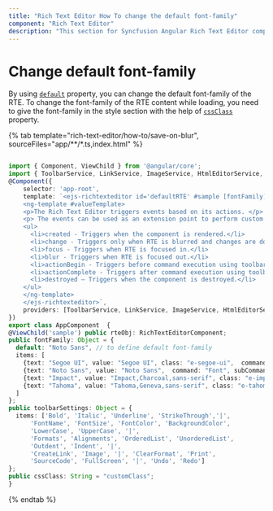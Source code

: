```yaml
---
title: "Rich Text Editor How To change the default font-family"
component: "Rich Text Editor"
description: "This section for Syncfusion Angular Rich Text Editor component explains on how to change the default `fontFamily`."
---
```


# Change default font-family

By using [`default`](../../api/rich-text-editor/#fontfamily) property, you can change the default font-family of the RTE. To change the font-family of the RTE content while loading, you need to give the font-family in the style section with the help of [`cssClass`](../../api/rich-text-editor/#cssclass) property.

{% tab template="rich-text-editor/how-to/save-on-blur", sourceFiles="app/**/*.ts,index.html" %}

```typescript

import { Component, ViewChild } from '@angular/core';
import { ToolbarService, LinkService, ImageService, HtmlEditorService, RichTextEditorComponent  } from '@syncfusion/ej2-angular-richtexteditor';
@Component({
    selector: 'app-root',
    template: `<ejs-richtexteditor id='defaultRTE' #sample [fontFamily]='fontFamily' [toolbarSettings]='toolbarSettings' [cssClass]='cssClass'>
    <ng-template #valueTemplate>
    <p>The Rich Text Editor triggers events based on its actions. </p>
    <p> The events can be used as an extension point to perform custom operations.</p>
    <ul>
      <li>created - Triggers when the component is rendered.</li>
      <li>change - Triggers only when RTE is blurred and changes are done to the content.</li>
      <li>focus - Triggers when RTE is focused in.</li>
      <li>blur - Triggers when RTE is focused out.</li>
      <li>actionBegin - Triggers before command execution using toolbar items or executeCommand method.</li>
      <li>actionComplete - Triggers after command execution using toolbar items or executeCommand method.</li>
      <li>destroyed – Triggers when the component is destroyed.</li>
    </ul>
    </ng-template>
    </ejs-richtexteditor>`,
    providers: [ToolbarService, LinkService, ImageService, HtmlEditorService ]
})
export class AppComponent  {
@ViewChild('sample') public rteObj: RichTextEditorComponent;
public fontFamily: Object = {
  default: "Noto Sans", // to define default font-family
  items: [
    {text: "Segoe UI", value: "Segoe UI", class: "e-segoe-ui",  command: "Font", subCommand: "FontName"},
    {text: "Noto Sans", value: "Noto Sans",  command: "Font", subCommand: "FontName"},
    {text: "Impact", value: "Impact,Charcoal,sans-serif", class: "e-impact", command: "Font", subCommand: "FontName"},
    {text: "Tahoma", value: "Tahoma,Geneva,sans-serif", class: "e-tahoma", command: "Font", subCommand: "FontName"},
  ]
};
public toolbarSettings: Object = {
  items: ['Bold', 'Italic', 'Underline', 'StrikeThrough','|',
      'FontName', 'FontSize', 'FontColor', 'BackgroundColor',
      'LowerCase', 'UpperCase', '|',
      'Formats', 'Alignments', 'OrderedList', 'UnorderedList',
      'Outdent', 'Indent', '|',
      'CreateLink', 'Image', '|', 'ClearFormat', 'Print',
      'SourceCode', 'FullScreen', '|', 'Undo', 'Redo']
};
public cssClass: String = "customClass";
}

```

{% endtab %}